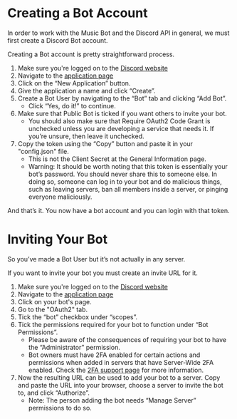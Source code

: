 # Creating a Bot Account
In order to work with the Music Bot and the Discord API in general, we must first create a Discord Bot account.

Creating a Bot account is pretty straightforward process.

1. Make sure you're logged on to the [Discord website](https://discord.com/)
2. Navigate to the [application page](https://discord.com/developers/applications)
3. Click on the “New Application” button.
4. Give the application a name and click “Create”.
5. Create a Bot User by navigating to the “Bot” tab and clicking “Add Bot”.
    * Click “Yes, do it!” to continue.
6. Make sure that Public Bot is ticked if you want others to invite your bot.
    * You should also make sure that Require OAuth2 Code Grant is unchecked unless you are developing a service that needs it. If you’re unsure, then leave it unchecked.
7. Copy the token using the “Copy” button and paste it in your "config.json" file.
    * This is not the Client Secret at the General Information page. 
    * Warning: It should be worth noting that this token is essentially your bot’s password. You should never share this to someone else. In doing so, someone can log in to your bot and do malicious things, such as leaving servers, ban all members inside a server, or pinging everyone maliciously.

And that’s it. You now have a bot account and you can login with that token.

# Inviting Your Bot

So you’ve made a Bot User but it’s not actually in any server.

If you want to invite your bot you must create an invite URL for it.

1. Make sure you're logged on to the [Discord website](https://discord.com/)
2. Navigate to the [application page](https://discord.com/developers/applications)
3. Click on your bot's page.
4. Go to the "OAuth2" tab.
5. Tick the “bot” checkbox under “scopes”.
6. Tick the permissions required for your bot to function under “Bot Permissions”.
    * Please be aware of the consequences of requiring your bot to have the “Administrator” permission.
    * Bot owners must have 2FA enabled for certain actions and permissions when added in servers that have Server-Wide 2FA enabled. Check the [2FA support page](https://support.discord.com/hc/en-us/articles/219576828-Setting-up-Two-Factor-Authentication) for more information.
7. Now the resulting URL can be used to add your bot to a server. Copy and paste the URL into your browser, choose a server to invite the bot to, and click “Authorize”.
    * Note: The person adding the bot needs “Manage Server” permissions to do so.
	
